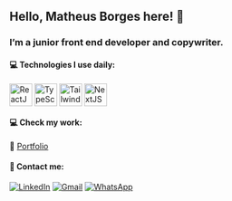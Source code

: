 ## Hello, Matheus Borges here! 👋

### I’m a junior front end developer and copywriter.

#### 💻 Technologies I use daily:

<div style="display: inline_block">
   <img align="center" alt="ReactJS" height="40" width="40" src="https://cdn.jsdelivr.net/gh/devicons/devicon/icons/react/react-original.svg" />
   <img align="center" alt="TypeScript" height="40" width="40" src="https://cdn.jsdelivr.net/gh/devicons/devicon/icons/typescript/typescript-original.svg" />
   <img align="center" alt="Tailwind CSS" height="40" width="40" src="https://cdn.jsdelivr.net/gh/devicons/devicon@latest/icons/tailwindcss/tailwindcss-original.svg" />
   <img align="center" alt="NextJS" height="40" width="40" src="https://cdn.jsdelivr.net/gh/devicons/devicon/icons/nextjs/nextjs-original.svg" />
</div>

#### 💻 Check my work:

🔗 [Portfolio](https://matheus-borges-dev-portfolio.vercel.app/)
          
#### 📱 Contact me:

[![LinkedIn](	https://img.shields.io/badge/LinkedIn-0077B5?style=for-the-badge&logo=linkedin&logoColor=white)](https://www.linkedin.com/in/matheus-borges-45baa9250/)
[![Gmail](https://img.shields.io/badge/Gmail-D14836?style=for-the-badge&logo=gmail&logoColor=white)](mailto:matheusborgesdev@gmail.com)
[![WhatsApp](https://img.shields.io/badge/WhatsApp-25D366?style=for-the-badge&logo=whatsapp&logoColor=white)](https://wa.me/5549998213687)


          
          
          
          
          
          
          
          

          

<!--
**MbSlash/MbSlash** is a ✨ _special_ ✨ repository because its `README.md` (this file) appears on your GitHub profile.

Here are some ideas to get you started:

- 🔭 I’m currently working on ...
- 🌱 I’m currently learning ...
- 👯 I’m looking to collaborate on ...
- 🤔 I’m looking for help with ...
- 💬 Ask me about ...
- 📫 How to reach me: ...
- 😄 Pronouns: ...
- ⚡ Fun fact: ...
-->
